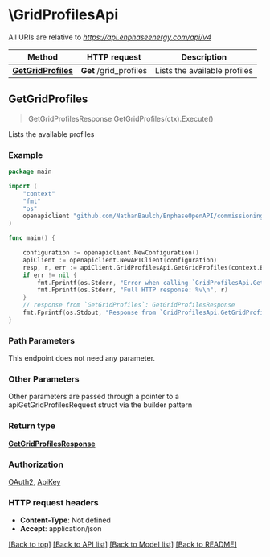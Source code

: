 # \GridProfilesApi

All URIs are relative to *https://api.enphaseenergy.com/api/v4*

Method | HTTP request | Description
------------- | ------------- | -------------
[**GetGridProfiles**](GridProfilesApi.md#GetGridProfiles) | **Get** /grid_profiles | Lists the available profiles



## GetGridProfiles

> GetGridProfilesResponse GetGridProfiles(ctx).Execute()

Lists the available profiles



### Example

```go
package main

import (
    "context"
    "fmt"
    "os"
    openapiclient "github.com/NathanBaulch/EnphaseOpenAPI/commissioning"
)

func main() {

    configuration := openapiclient.NewConfiguration()
    apiClient := openapiclient.NewAPIClient(configuration)
    resp, r, err := apiClient.GridProfilesApi.GetGridProfiles(context.Background()).Execute()
    if err != nil {
        fmt.Fprintf(os.Stderr, "Error when calling `GridProfilesApi.GetGridProfiles``: %v\n", err)
        fmt.Fprintf(os.Stderr, "Full HTTP response: %v\n", r)
    }
    // response from `GetGridProfiles`: GetGridProfilesResponse
    fmt.Fprintf(os.Stdout, "Response from `GridProfilesApi.GetGridProfiles`: %v\n", resp)
}
```

### Path Parameters

This endpoint does not need any parameter.

### Other Parameters

Other parameters are passed through a pointer to a apiGetGridProfilesRequest struct via the builder pattern


### Return type

[**GetGridProfilesResponse**](GetGridProfilesResponse.md)

### Authorization

[OAuth2](../README.md#OAuth2), [ApiKey](../README.md#ApiKey)

### HTTP request headers

- **Content-Type**: Not defined
- **Accept**: application/json

[[Back to top]](#) [[Back to API list]](../README.md#documentation-for-api-endpoints)
[[Back to Model list]](../README.md#documentation-for-models)
[[Back to README]](../README.md)

